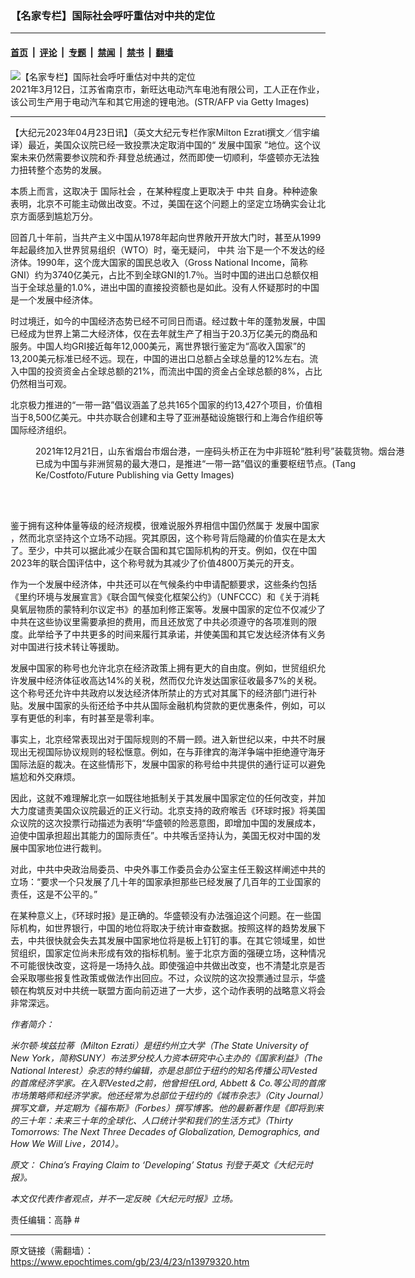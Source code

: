 ### 【名家专栏】国际社会呼吁重估对中共的定位

---

#### [首页](../../../..?n13979320) &nbsp;|&nbsp; [评论](../../../../../epoch-comment?n13979320) &nbsp;|&nbsp; [专题](../../../../../epoch-special?n13979320) &nbsp;|&nbsp; [禁闻](../../../../../epoch-news?n13979320) &nbsp;|&nbsp; [禁书](../../../../../books?n13979320) &nbsp;|&nbsp; [翻墙](https://github.com/gfw-breaker/nogfw/blob/master/README.md?n13979320)


<div><img alt="【名家专栏】国际社会呼吁重估对中共的定位" class="attachment-djy_600_400 size-djy_600_400 wp-post-image" src="https://i.epochtimes.com/assets/uploads/2023/04/id13979322-GettyImages-1231679704-700x420-600x400.jpg"/>
<div class="caption">
 2021年3月12日，江苏省南京市，新旺达电动汽车电池有限公司，工人正在作业，该公司生产用于电动汽车和其它用途的锂电池。(STR/AFP via Getty Images)
</div></div><hr/><div class="post_content" id="artbody" itemprop="articleBody">
 <!-- article content begin -->
 <p>
  【大纪元2023年04月23日讯】（英文大纪元专栏作家Milton Ezrati撰文／信宇编译）最近，美国众议院已经一致投票决定取消中国的“
  <ok href="https://www.epochtimes.com/gb/tag/%E5%8F%91%E5%B1%95%E4%B8%AD%E5%9B%BD%E5%AE%B6.html">
   发展中国家
  </ok>
  ”地位。这个议案未来仍然需要参议院和乔·拜登总统通过，然而即使一切顺利，华盛顿亦无法独力扭转整个态势的发展。
 </p>
 <p>
  本质上而言，这取决于
  <ok href="https://www.epochtimes.com/gb/tag/%E5%9B%BD%E9%99%85%E7%A4%BE%E4%BC%9A.html">
   国际社会
  </ok>
  ，在某种程度上更取决于
  <ok href="https://www.epochtimes.com/gb/tag/%E4%B8%AD%E5%85%B1.html">
   中共
  </ok>
  自身。种种迹象表明，北京不可能主动做出改变。不过，美国在这个问题上的坚定立场确实会让北京方面感到尴尬万分。
 </p>
 <p>
  回首几十年前，当共产主义中国从1978年起向世界敞开开放大门时，甚至从1999年起最终加入世界贸易组织（WTO）时，毫无疑问，
  <ok href="https://www.epochtimes.com/gb/tag/%E4%B8%AD%E5%85%B1.html">
   中共
  </ok>
  治下是一个不发达的经济体。1990年，这个庞大国家的国民总收入（Gross National Income，简称GNI）约为3740亿美元，占比不到全球GNI的1.7％。当时中国的进出口总额仅相当于全球总量的1.0%，进出中国的直接投资额也是如此。没有人怀疑那时的中国是一个发展中经济体。
 </p>
 <p>
  时过境迁，如今的中国经济态势已经不可同日而语。经过数十年的蓬勃发展，中国已经成为世界上第二大经济体，仅在去年就生产了相当于20.3万亿美元的商品和服务。中国人均GRI接近每年12,000美元，离世界银行鉴定为“高收入国家”的13,200美元标准已经不远。现在，中国的进出口总额占全球总量的12%左右。流入中国的投资资金占全球总额的21%，而流出中国的资金占全球总额的8%，占比仍然相当可观。
 </p>
 <p>
  北京极力推进的“一带一路”倡议涵盖了总共165个国家的约13,427个项目，价值相当于8,500亿美元。中共亦联合创建和主导了亚洲基础设施银行和上海合作组织等国际经济组织。
 </p>
 <figure aria-describedby="caption-attachment-13979323" class="wp-caption aligncenter" id="attachment_13979323" style="width: 600px">
  <ok href=" https://i.epochtimes.com/assets/uploads/2023/04/id13979323-China-Africa-Trade-600x436-600x436.jpg" rel="noreferrer noopener" target="_blank">
   <img alt="" class="size-large wp-image-13979323" src="https://i.epochtimes.com/assets/uploads/2023/04/id13979323-China-Africa-Trade-600x436-600x436.jpg"/>
  </ok>
  <br/><figcaption class="wp-caption-text" id="caption-attachment-13979323">
   2021年12月21日，山东省烟台市烟台港，一座码头桥正在为中非班轮“胜利号”装载货物。烟台港已成为中国与非洲贸易的最大港口，是推进“一带一路”倡议的重要枢纽节点。(Tang Ke/Costfoto/Future Publishing via Getty Images)
  </figcaption><br/>
 </figure><br/>
 <p>
  鉴于拥有这种体量等级的经济规模，很难说服外界相信中国仍然属于
  <ok href="https://www.epochtimes.com/gb/tag/%E5%8F%91%E5%B1%95%E4%B8%AD%E5%9B%BD%E5%AE%B6.html">
   发展中国家
  </ok>
  ，然而北京坚持这个立场不动摇。究其原因，这个称号背后隐藏的价值实在是太大了。至少，中共可以据此减少在联合国和其它国际机构的开支。例如，仅在中国2023年的联合国评估中，这个称号就为其减少了价值4800万美元的开支。
 </p>
 <p>
  作为一个发展中经济体，中共还可以在气候条约中申请配额要求，这些条约包括《里约环境与发展宣言》《联合国气候变化框架公约》（UNFCCC）和《关于消耗臭氧层物质的蒙特利尔议定书》的基加利修正案等。发展中国家的定位不仅减少了中共在这些协议里需要承担的费用，而且还放宽了中共必须遵守的各项准则的限度。此举给予了中共更多的时间来履行其承诺，并使美国和其它发达经济体有义务对中国进行技术转让等援助。
 </p>
 <p>
  发展中国家的称号也允许北京在经济政策上拥有更大的自由度。例如，世贸组织允许发展中经济体征收高达14%的关税，然而仅允许发达国家征收最多7%的关税。这个称号还允许中共政府以发达经济体所禁止的方式对其属下的经济部门进行补贴。发展中国家的头衔还给予中共从国际金融机构贷款的更优惠条件，例如，可以享有更低的利率，有时甚至是零利率。
 </p>
 <p>
  事实上，北京经常表现出对于国际规则的不屑一顾。进入新世纪以来，中共不时展现出无视国际协议规则的轻松惬意。例如，在与菲律宾的海洋争端中拒绝遵守海牙国际法庭的裁决。在这些情形下，发展中国家的称号给中共提供的通行证可以避免尴尬和外交麻烦。
 </p>
 <p>
  因此，这就不难理解北京一如既往地抵制关于其发展中国家定位的任何改变，并加大力度谴责美国众议院最近的正义行动。北京支持的政府喉舌《环球时报》将美国众议院的这次投票行动描述为表明“华盛顿的险恶意图，即增加中国的发展成本，迫使中国承担超出其能力的国际责任”。中共喉舌坚持认为，美国无权对中国的发展中国家地位进行裁判。
 </p>
 <p>
  对此，中共中央政治局委员、中央外事工作委员会办公室主任王毅这样阐述中共的立场：“要求一个只发展了几十年的国家承担那些已经发展了几百年的工业国家的责任，这是不公平的。”
 </p>
 <p>
  在某种意义上，《环球时报》是正确的。华盛顿没有办法强迫这个问题。在一些国际机构，如世界银行，中国的地位将取决于统计审查数据。按照这样的趋势发展下去，中共很快就会失去其发展中国家地位将是板上钉钉的事。在其它领域里，如世贸组织，国家定位尚未形成有效的指标机制。鉴于北京方面的强硬立场，这种情况不可能很快改变，这将是一场持久战。即使强迫中共做出改变，也不清楚北京是否会采取哪些报复性政策或做法作出回应。不过，众议院的这次投票通过显示，华盛顿在构筑反对中共统一联盟方面向前迈进了一大步，这个动作表明的战略意义将会非常深远。
 </p>
 <p>
  <em>
   作者简介：
  </em>
 </p>
 <p>
  <em>
   米尔顿·埃兹拉蒂（Milton Ezrati）是纽约州立大学（The State University of New York，简称SUNY）布法罗分校人力资本研究中心主办的《国家利益》（The National Interest）杂志的特约编辑，亦是总部位于纽约的知名传播公司Vested的首席经济学家。在入职Vested之前，他曾担任Lord, Abbett &amp; Co.等公司的首席市场策略师和经济学家。他还经常为总部位于纽约的《城市杂志》（City Journal）撰写文章，并定期为《福布斯》（Forbes）撰写博客。他的最新著作是《即将到来的三十年：未来三十年的全球化、人口统计学和我们的生活方式》（Thirty Tomorrows: The Next Three Decades of Globalization, Demographics, and How We Will Live，2014）。
  </em>
 </p>
 <p>
  <em>
   原文：
   <ok href="https://www.theepochtimes.com/chinas-fraying-claim-to-developing-status_5201950.html">
    China’s Fraying Claim to ‘Developing’ Status
   </ok>
   刊登于英文《大纪元时报》。
  </em>
 </p>
 <p>
  <em>
   本文仅代表作者观点，并不一定反映《大纪元时报》立场。
  </em>
 </p>
 <p>
  责任编辑：高静 #
 </p>
 <!-- article content end -->
 <div id="below_article_ad">
 </div>
</div>


---

原文链接（需翻墙）：https://www.epochtimes.com/gb/23/4/23/n13979320.htm